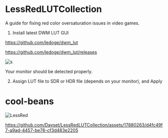 # LessRedLUTCollection
A guide for fixing red color oversaturation issues in video games.

1. Install latest DWM LUT GUI 

https://github.com/ledoge/dwm_lut 

https://github.com/ledoge/dwm_lut/releases

![s](https://github.com/Dayset/LessRedLUTCollection/assets/17880263/b626645b-147e-446d-9281-f5672258ea77)

Your monitor should be detected properly.

2. Assign LUT file to SDR or HDR file (depends on your monitor), and Apply

# cool-beans

![LessRed](https://github.com/Dayset/LessRedLUTCollection/assets/17880263/3630172c-a1b2-4445-99e8-adc6e77e26fa)


https://github.com/Dayset/LessRedLUTCollection/assets/17880263/d4fc49f7-a9ad-4457-be78-cf3d483e2205

